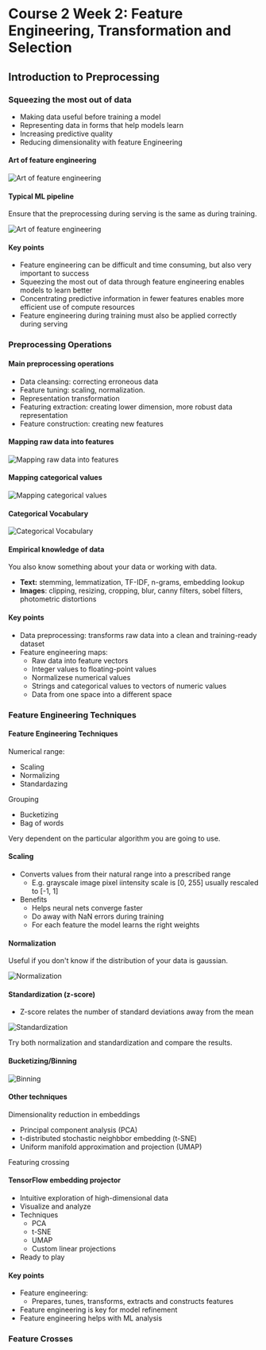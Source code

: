 # Course 2 Week 2: Feature Engineering, Transformation and Selection

## Introduction to Preprocessing

### Squeezing the most out of data

- Making data useful before training a model
- Representing data in forms that help models learn
- Increasing predictive quality
- Reducing dimensionality with feature Engineering

#### Art of feature engineering

![Art of feature engineering](figures/course2/week2/art_of_feature_engineering.png)

#### Typical ML pipeline

Ensure that the preprocessing during serving is the same as during training.

![Art of feature engineering](figures/course2/week2/typical_ml_pipeline.png)

#### Key points

- Feature engineering can be difficult and time consuming, but also very important to success
- Squeezing the most out of data through feature engineering enables models to learn better
- Concentrating predictive information in fewer features enables more efficient use of compute resources
- Feature engineering during training must also be applied correctly during serving

### Preprocessing Operations

#### Main preprocessing operations

- Data cleansing: correcting erroneous data
- Feature tuning: scaling, normalization.
- Representation transformation
- Featuring extraction: creating lower dimension, more robust data representation
- Feature construction: creating new features

#### Mapping raw data into features

![Mapping raw data into features](figures/course2/week2/data_to_features.png)

#### Mapping categorical values

![Mapping categorical values](figures/course2/week2/map_categorical.png)

#### Categorical Vocabulary

![Categorical Vocabulary](figures/course2/week2/vocabulary.png)

#### Empirical knowledge of data

You also know something about your data or working with data.

- **Text:** stemming, lemmatization, TF-IDF, n-grams, embedding lookup
- **Images**: clipping, resizing, cropping, blur, canny filters, sobel filters, photometric distortions

#### Key points

- Data preprocessing: transforms raw data into a clean and training-ready dataset
- Feature engineering maps:
    - Raw data into feature vectors
    - Integer values to floating-point values
    - Normalizese numerical values
    - Strings and categorical values to vectors of numeric values
    - Data from one space into a different space

### Feature Engineering Techniques

#### Feature Engineering Techniques

Numerical range:
- Scaling
- Normalizing
- Standardazing

Grouping
- Bucketizing
- Bag of words

Very dependent on the particular algorithm you are going to use.

#### Scaling

- Converts values from their natural range into a prescribed range
    - E.g. grayscale image pixel iintensity scale is [0, 255] usually rescaled to [-1, 1]
- Benefits
    - Helps neural nets converge faster
    - Do away with NaN errors during training
    - For each feature the model learns the right weights

#### Normalization

Useful if you don't know if the distribution of your data is gaussian.

![Normalization](figures/course2/week2/normalization.png)

#### Standardization (z-score)

- Z-score relates the number of standard deviations away from the mean

![Standardization](figures/course2/week2/standardization.png)

Try both normalization and standardization and compare the results.

#### Bucketizing/Binning

![Binning](figures/course2/week2/binning.png)

#### Other techniques

Dimensionality reduction in embeddings
- Principal component analysis (PCA)
- t-distributed stochastic neighbbor embedding (t-SNE)
- Uniform manifold approximation and projection (UMAP)

Featuring crossing

#### TensorFlow embedding projector

- Intuitive exploration of high-dimensional data
- Visualize and analyze
- Techniques
    - PCA
    - t-SNE
    - UMAP
    - Custom linear projections
- Ready to play

#### Key points

- Feature engineering:
    - Prepares, tunes, transforms, extracts and constructs features
- Feature engineering is key for model refinement
- Feature engineering helps with ML analysis

### Feature Crosses